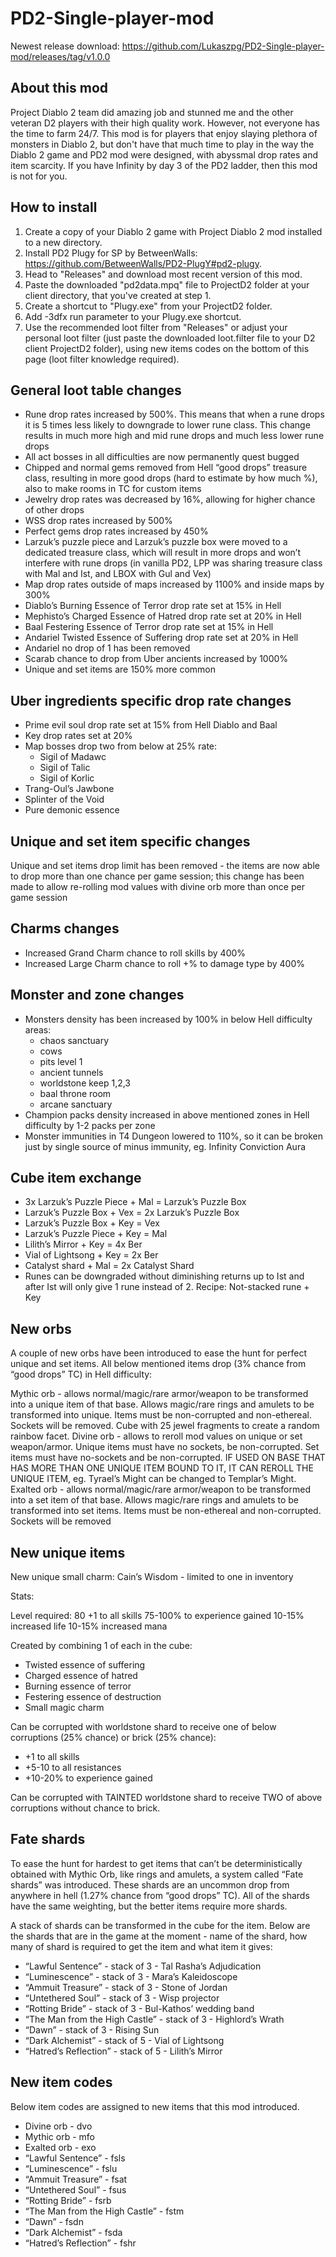 # PD2-Single-player-mod

Newest release download: https://github.com/Lukaszpg/PD2-Single-player-mod/releases/tag/v1.0.0

## About this mod

Project Diablo 2 team did amazing job and stunned me and the other veteran D2 players with their high quality work. However, not everyone has the time to farm 24/7. This mod is for players that enjoy slaying plethora of monsters in Diablo 2, but don't have that much time to play in the way the Diablo 2 game and PD2 mod were designed, with abyssmal drop rates and item scarcity. If you have Infinity by day 3 of the PD2 ladder, then this mod is not for you.

## How to install

1. Create a copy of your Diablo 2 game with Project Diablo 2 mod installed to a new directory.
2. Install PD2 Plugy for SP by BetweenWalls: https://github.com/BetweenWalls/PD2-PlugY#pd2-plugy.
3. Head to "Releases" and download most recent version of this mod.
4. Paste the downloaded "pd2data.mpq" file to ProjectD2 folder at your client directory, that you've created at step 1.
5. Create a shortcut to "Plugy.exe" from your ProjectD2 folder.
6. Add -3dfx run parameter to your Plugy.exe shortcut.
6. Use the recommended loot filter from "Releases" or adjust your personal loot filter (just paste the downloaded loot.filter file to your D2 client ProjectD2 folder), using new items codes on the bottom of this page (loot filter knowledge required).

## General loot table changes

* Rune drop rates increased by 500%. This means that when a rune drops it is 5 times less likely to downgrade to lower rune class. This change results in much more high and mid rune drops and much less lower rune drops
* All act bosses in all difficulties are now permanently quest bugged
* Chipped and normal gems removed from Hell “good drops” treasure class, resulting in more good drops (hard to estimate by how much %), also to make rooms in TC for custom items
* Jewelry drop rates was decreased by 16%, allowing for higher chance of other drops
* WSS drop rates increased by 500%
* Perfect gems drop rates increased by 450%
* Larzuk’s puzzle piece and Larzuk’s puzzle box were moved to a dedicated treasure class, which will result in more drops and won’t interfere with rune drops (in vanilla PD2, LPP was sharing treasure class with Mal and Ist, and LBOX with Gul and Vex)
* Map drop rates outside of maps increased by 1100% and inside maps by 300%
* Diablo’s Burning Essence of Terror drop rate set at 15% in Hell
* Mephisto’s Charged Essence of Hatred drop rate set at 20% in Hell
* Baal Festering Essence of Terror drop rate set at 15% in Hell
* Andariel Twisted Essence of Suffering drop rate set at 20% in Hell
* Andariel no drop of 1 has been removed
* Scarab chance to drop from Uber ancients increased by 1000%
* Unique and set items are 150% more common

## Uber ingredients specific drop rate changes

* Prime evil soul drop rate set at 15% from Hell Diablo and Baal
* Key drop rates set at 20%
* Map bosses drop two from below at 25% rate: 
  * Sigil of Madawc
  * Sigil of Talic
  * Sigil of Korlic
* Trang-Oul’s Jawbone
* Splinter of the Void
* Pure demonic essence

## Unique and set item specific changes

Unique and set items drop limit has been removed - the items are now able to drop more than one chance per game session; this change has been made to allow re-rolling mod values with divine orb more than once per game session

## Charms changes

* Increased Grand Charm chance to roll skills by 400%
* Increased Large Charm chance to roll +% to damage type by 400%

## Monster and zone changes

* Monsters density has been increased by 100% in below Hell difficulty areas: 
  * chaos sanctuary
  * cows
  * pits level 1
  * ancient tunnels
  * worldstone keep 1,2,3
  * baal throne room
  * arcane sanctuary
* Champion packs density increased in above mentioned zones in Hell difficulty by 1-2 packs per zone
* Monster immunities in T4 Dungeon lowered to 110%, so it can be broken just by single source of minus immunity, eg. Infinity Conviction Aura

## Cube item exchange

* 3x Larzuk’s Puzzle Piece + Mal = Larzuk’s Puzzle Box
* Larzuk’s Puzzle Box + Vex = 2x Larzuk’s Puzzle Box
* Larzuk’s Puzzle Box + Key = Vex
* Larzuk’s Puzzle Piece + Key = Mal
* Lilith’s Mirror + Key = 4x Ber
* Vial of Lightsong + Key = 2x Ber
* Catalyst shard + Mal = 2x Catalyst Shard
* Runes can be downgraded without diminishing returns up to Ist and after Ist will only give 1 rune instead of 2. Recipe: Not-stacked rune + Key

## New orbs

A couple of new orbs have been introduced to ease the hunt for perfect unique and set items. All below mentioned items drop (3% chance from “good drops” TC) in Hell difficulty:

Mythic orb - allows normal/magic/rare armor/weapon to be transformed into a unique item of that base. Allows magic/rare rings and amulets to be transformed into unique. Items must be non-corrupted and non-ethereal. Sockets will be removed. Cube with 25 jewel fragments to create a random rainbow facet.
Divine orb - allows to reroll mod values on unique or set weapon/armor. Unique items must have no sockets, be non-corrupted. Set items must have no-sockets and be non-corrupted. IF USED ON BASE THAT HAS MORE THAN ONE UNIQUE ITEM BOUND TO IT, IT CAN REROLL THE UNIQUE ITEM, eg. Tyrael’s Might can be changed to Templar’s Might.
Exalted orb - allows normal/magic/rare armor/weapon to be transformed into a set item of that base. Allows magic/rare rings and amulets to be transformed into set items. Items must be non-ethereal and non-corrupted. Sockets will be removed

## New unique items

New unique small charm: Cain’s Wisdom - limited to one in inventory

Stats:

Level required: 80
+1 to all skills
75-100% to experience gained
10-15% increased life
10-15% increased mana


Created by combining 1 of each in the cube: 
* Twisted essence of suffering
* Charged essence of hatred
* Burning essence of terror
* Festering essence of destruction
* Small magic charm

Can be corrupted with worldstone shard to receive one of below corruptions (25% chance)  or brick (25% chance):

* +1 to all skills
* +5-10 to all resistances
* +10-20% to experience gained

Can be corrupted with TAINTED worldstone shard to receive TWO of above corruptions without chance to brick.

## Fate shards

To ease the hunt for hardest to get items that can’t be deterministically obtained with Mythic Orb, like rings and amulets, a system called “Fate shards” was introduced. These shards are an uncommon drop from anywhere in hell (1.27% chance from “good drops” TC). All of the shards have the same weighting, but the better items require more shards.

A stack of shards can be transformed in the cube for the item. Below are the shards that are in the game at the moment - name of the shard, how many of shard is required to get the item and what item it gives:

* “Lawful Sentence” - stack of 3 - Tal Rasha’s Adjudication
* “Luminescence” - stack of 3 - Mara’s Kaleidoscope
* “Ammuit Treasure” - stack of 3 - Stone of Jordan
* “Untethered Soul” - stack of 3 - Wisp projector
* “Rotting Bride” - stack of 3 - Bul-Kathos’ wedding band
* “The Man from the High Castle” - stack of 3 - Highlord’s Wrath
* “Dawn” - stack of 3 - Rising Sun
* “Dark Alchemist” - stack of 5 - Vial of Lightsong
* “Hatred’s Reflection” - stack of 5 - Lilith’s Mirror

## New item codes

Below item codes are assigned to new items that this mod introduced. 

* Divine orb - dvo
* Mythic orb - mfo
* Exalted orb - exo
* “Lawful Sentence” - fsls
* “Luminescence” - fslu
* “Ammuit Treasure” - fsat
* “Untethered Soul” - fsus
* “Rotting Bride” - fsrb 
* “The Man from the High Castle” - fstm
* “Dawn” - fsdn
* “Dark Alchemist” - fsda
* “Hatred’s Reflection” - fshr

